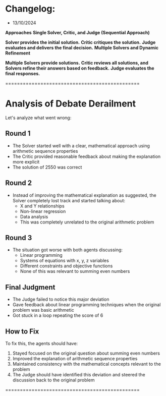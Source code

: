 # Changelog:

-   13/10/2024
  
  **Approaches**
  **Single Solver, Critic, and Judge (Sequential Approach)**
  
  **Solver provides the initial solution.**
  **Critic critiques the solution.**
  **Judge evaluates and delivers the final decision.**
  **Multiple Solvers and Dynamic Refinement**
  
  **Multiple Solvers provide solutions.**
  **Critic reviews all solutions, and Solvers refine their answers based on feedback.**
  **Judge evaluates the final responses.**

==============================================

# Analysis of Debate Derailment

Let's analyze what went wrong:

## Round 1
* The Solver started well with a clear, mathematical approach using arithmetic sequence properties
* The Critic provided reasonable feedback about making the explanation more explicit
* The solution of 2550 was correct

## Round 2
* Instead of improving the mathematical explanation as suggested, the Solver completely lost track and started talking about:
   * X and Y relationships
   * Non-linear regression
   * Data analysis
   * This was completely unrelated to the original arithmetic problem

## Round 3
* The situation got worse with both agents discussing:
   * Linear programming
   * Systems of equations with x, y, z variables
   * Different constraints and objective functions
   * None of this was relevant to summing even numbers

## Final Judgment
* The Judge failed to notice this major deviation
* Gave feedback about linear programming techniques when the original problem was basic arithmetic
* Got stuck in a loop repeating the score of 6

## How to Fix
To fix this, the agents should have:
1. Stayed focused on the original question about summing even numbers
2. Improved the explanation of arithmetic sequence properties
3. Maintained consistency with the mathematical concepts relevant to the problem
4. The Judge should have identified this deviation and steered the discussion back to the original problem

==============================================
